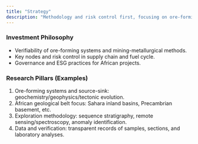 ```yaml
---
title: "Strategy"
description: "Methodology and risk control first, focusing on ore-forming geology, supply chain, and long-term value."
---
```


### Investment Philosophy
- Verifiability of ore-forming systems and mining-metallurgical methods.
- Key nodes and risk control in supply chain and fuel cycle.
- Governance and ESG practices for African projects.

### Research Pillars (Examples)
1. Ore-forming systems and source-sink: geochemistry/geophysics/tectonic evolution.
2. African geological belt focus: Sahara inland basins, Precambrian basement, etc.
3. Exploration methodology: sequence stratigraphy, remote sensing/spectroscopy, anomaly identification.
4. Data and verification: transparent records of samples, sections, and laboratory analyses.